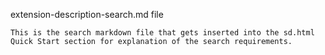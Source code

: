 extension-description-search.md file

    This is the search markdown file that gets inserted into the sd.html Quick Start section for explanation of the search requirements.
    
